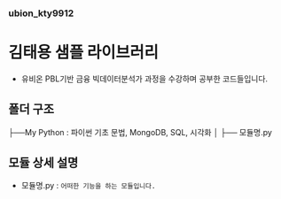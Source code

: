 ### ubion_kty9912

# 김태용 샘플 라이브러리
- 유비온 PBL기반 금융 빅데이터분석가 과정을 수강하며 공부한 코드들입니다.

## 폴더 구조

├──My Python : 파이썬 기초 문법, MongoDB, SQL, 시각화
│   ├── 모듈명.py

## 모듈 상세 설명

- 모듈명.py : `어떠한 기능을 하는 모듈입니다.`
